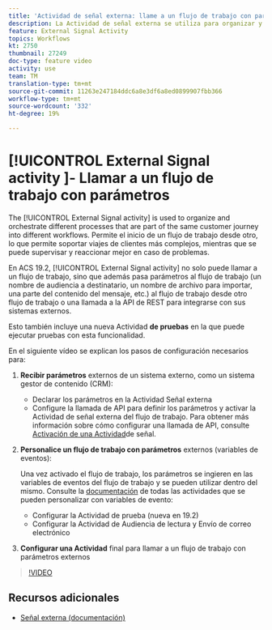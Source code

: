 ```yaml
---
title: 'Actividad de señal externa: llame a un flujo de trabajo con parámetros'
description: La Actividad de señal externa se utiliza para organizar y orquestar diferentes procesos que forman parte del mismo viaje del cliente a diferentes flujos de trabajo. Permite el inicio de un flujo de trabajo desde otro, lo que permite soportar viajes de clientes más complejos, mientras que se puede supervisar y reaccionar mejor en caso de problemas.
feature: External Signal Activity
topics: Workflows
kt: 2750
thumbnail: 27249
doc-type: feature video
activity: use
team: TM
translation-type: tm+mt
source-git-commit: 11263e247184ddc6a8e3df6a8ed0899907fbb366
workflow-type: tm+mt
source-wordcount: '332'
ht-degree: 19%

---
```



# [!UICONTROL External Signal activity ]- Llamar a un flujo de trabajo con parámetros

The [!UICONTROL External Signal activity] is used to organize and orchestrate different processes that are part of the same customer journey into different workflows. Permite el inicio de un flujo de trabajo desde otro, lo que permite soportar viajes de clientes más complejos, mientras que se puede supervisar y reaccionar mejor en caso de problemas.

En ACS 19.2, [!UICONTROL External Signal activity] no solo puede llamar a un flujo de trabajo, sino que además pasa parámetros al flujo de trabajo (un nombre de audiencia a destinatario, un nombre de archivo para importar, una parte del contenido del mensaje, etc.) al flujo de trabajo desde otro flujo de trabajo o una llamada a la API de REST para integrarse con sus sistemas externos.

Esto también incluye una nueva Actividad **de pruebas** en la que puede ejecutar pruebas con esta funcionalidad.

En el siguiente vídeo se explican los pasos de configuración necesarios para:

1. **Recibir parámetros** externos de un sistema externo, como un sistema gestor de contenido (CRM):

   * Declarar los parámetros en la Actividad Señal externa
   * Configure la llamada de API para definir los parámetros y activar la Actividad de señal externa del flujo de trabajo. Para obtener más información sobre cómo configurar una llamada de API, consulte [Activación de una Actividad](https://docs.campaign.adobe.com/doc/standard/en/api/ACS_API.html#triggering-a-signal-activity)de señal.

1. **Personalice un flujo de trabajo con parámetros** externos (variables de eventos):

   Una vez activado el flujo de trabajo, los parámetros se ingieren en las variables de eventos del flujo de trabajo y se pueden utilizar dentro del mismo. Consulte la [documentación](https://helpx.adobe.com/campaign/standard/automating/using/calling-a-workflow-with-external-parameters.html) de todas las actividades que se pueden personalizar con variables de evento:

   * Configurar la Actividad de prueba (nueva en 19.2)
   * Configurar la Actividad de Audiencia de lectura y Envío de correo electrónico

1. **Configurar una Actividad** final para llamar a un flujo de trabajo con parámetros externos

>[!VIDEO](https://video.tv.adobe.com/v/27249/?quality=12)

## Recursos adicionales

* [Señal externa (documentación)](https://docs.adobe.com/content/help/es-ES/campaign-standard/using/managing-processes-and-data/data-management-activities/external-api.html)
